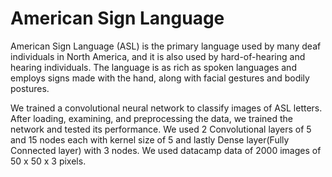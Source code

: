 # American Sign Language

American Sign Language (ASL) is the primary language used by many deaf individuals in North America, 
and it is also used by hard-of-hearing and hearing individuals. The language is as rich as spoken languages 
and employs signs made with the hand, along with facial gestures and bodily postures.

We trained a convolutional neural network to classify images of ASL letters. After loading, examining, and preprocessing 
the data, we trained the network and tested its performance.
We used 2 Convolutional layers of 5 and 15 nodes each with kernel size of 5 and lastly Dense layer(Fully Connected layer) with 3 nodes.
We used datacamp data of 2000 images of 50 x 50 x 3 pixels.
